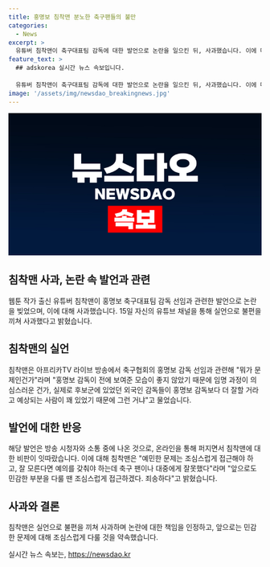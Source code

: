 ```yaml
---
title: 홍명보 침착맨 분노한 축구팬들의 불만
categories:
  - News
excerpt: >
  유튜버 침착맨이 축구대표팀 감독에 대한 발언으로 논란을 일으킨 뒤, 사과했습니다. 이에 대해 침착맨은 예민한 문제는 조심스럽게 다뤄야 하며, 잘못을 인정하며 죄송하다고 밝혔습니다. 해당 발언은 방송 중에 나온 것이었으나 온라인을 통해 논란이 불거졌고, 이에 대해 침착맨은 민감한 부분을 조심스럽게 접근할 것을 약속했습니다. 
feature_text: >
  ## adskorea 실시간 뉴스 속보입니다.

  유튜버 침착맨이 축구대표팀 감독에 대한 발언으로 논란을 일으킨 뒤, 사과했습니다. 이에 대해 침착맨은 예민한 문제는 조심스럽게 다뤄야 하며, 잘못을 인정하며 죄송하다고 밝혔습니다. 해당 발언은 방송 중에 나온 것이었으나 온라인을 통해 논란이 불거졌고, 이에 대해 침착맨은 민감한 부분을 조심스럽게 접근할 것을 약속했습니다. 
image: '/assets/img/newsdao_breakingnews.jpg'
---
```


<p><img src="/assets/img/newsdao_breakingnews.jpg" alt="adskorea 속보" /></p>

<h2>침착맨 사과, 논란 속 발언과 관련</h2>

<p data-ke-size="size16">웹툰 작가 출신 유튜버 침착맨이 홍명보 축구대표팀 감독 선임과 관련한 발언으로 논란을 빚었으며, 이에 대해 사과했습니다. 15일 자신의 유튜브 채널을 통해 실언으로 불편을 끼쳐 사과했다고 밝혔습니다.</p>

<h2>침착맨의 실언</h2>

<p data-ke-size="size16">침착맨은 아프리카TV 라이브 방송에서 축구협회의 홍명보 감독 선임과 관련해 "뭐가 문제인건가"라며 "홍명보 감독이 전에 보여준 모습이 좋지 않았기 때문에 임명 과정이 의심스러운 건가, 실제로 후보군에 있었던 외국인 감독들이 홍명보 감독보다 더 잘할 거라고 예상되는 사람이 꽤 있었기 때문에 그런 거냐"고 물었습니다.</p>

<h2>발언에 대한 반응</h2>

<p data-ke-size="size16">해당 발언은 방송 시청자와 소통 중에 나온 것으로, 온라인을 통해 퍼지면서 침착맨에 대한 비판이 잇따랐습니다. 이에 대해 침착맨은 "예민한 문제는 조심스럽게 접근해야 하고, 잘 모른다면 예의를 갖춰야 하는데 축구 팬이나 대중에게 잘못했다"라며 "앞으로도 민감한 부분을 다룰 땐 조심스럽게 접근하겠다. 죄송하다"고 밝혔습니다.</p>

<h2>사과와 결론</h2>

<p data-ke-size="size16">침착맨은 실언으로 불편을 끼쳐 사과하며 논란에 대한 책임을 인정하고, 앞으로는 민감한 문제에 대해 조심스럽게 다룰 것을 약속했습니다.</p>
실시간 뉴스 속보는, <a href="https://newsdao.kr" rel="dofollow">https://newsdao.kr</a>


